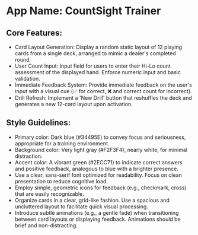 # **App Name**: CountSight Trainer

## Core Features:

- Card Layout Generation: Display a random static layout of 12 playing cards from a single deck, arranged to mimic a dealer's completed round.
- User Count Input: Input field for users to enter their Hi-Lo count assessment of the displayed hand. Enforce numeric input and basic validation.
- Immediate Feedback System: Provide immediate feedback on the user's input with a visual cue (✅ for correct, ❌ and correct count for incorrect).
- Drill Refresh: Implement a 'New Drill' button that reshuffles the deck and generates a new 12-card layout upon activation.

## Style Guidelines:

- Primary color: Dark blue (#34495E) to convey focus and seriousness, appropriate for a training environment.
- Background color: Very light gray (#F2F3F4), nearly white, for minimal distraction.
- Accent color: A vibrant green (#2ECC71) to indicate correct answers and positive feedback, analogous to blue with a brighter presence.
- Use a clear, sans-serif font optimized for readability. Focus on clean presentation to reduce cognitive load.
- Employ simple, geometric icons for feedback (e.g., checkmark, cross) that are easily recognizable.
- Organize cards in a clear, grid-like fashion. Use a spacious and uncluttered layout to facilitate quick visual processing.
- Introduce subtle animations (e.g., a gentle fade) when transitioning between card layouts or displaying feedback. Animations should be brief and non-distracting.